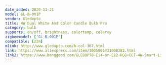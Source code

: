 ```yaml
---
date_added: 2020-11-21
model: GL-B-001P
vendor: Gledopto
title: 4W Dual White And Color Candle Bulb Pro
category: bulb
supports: on/off, brightness, colortemp, colorxy
zigbeemodel: ['GL-B-001P']
compatible: [z2m]
mlink: http://www.gledopto.com/h-col-367.html
link: https://www.aliexpress.com/item/1005001431008382.html
link2: https://www.banggood.com/GLEDOPTO-E14-or-E12-RGB+CCT-4W-Smart-Light-Bulb-Pro-For-Bedroom-Living-Room-Compatible-with-ZIGBEE-3_0-Tuya-APP-Voice-RF-Remote-Control-p-1839813.html
---
```

